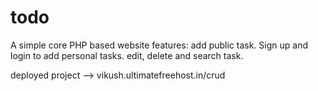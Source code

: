 # todo
A simple core PHP based website 
  features:
    add public task.
    Sign up and login to add personal tasks.
    edit, delete and search task.
    
deployed project -->
  vikush.ultimatefreehost.in/crud
